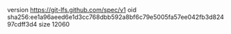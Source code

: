 version https://git-lfs.github.com/spec/v1
oid sha256:ee1a96aeed6e1d3cc768dbb592a8bf6c79e5005fa57ee042fb3d82497cdff3d4
size 12060

